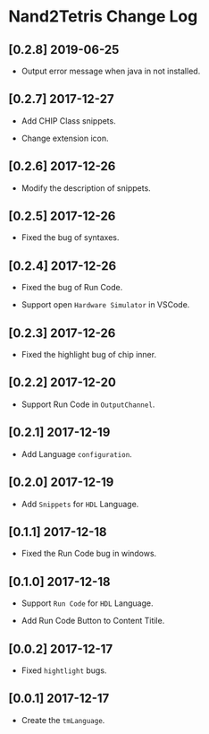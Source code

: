 # Nand2Tetris Change Log

## [0.2.8] 2019-06-25

* Output error message when java in not installed.

## [0.2.7] 2017-12-27

* Add CHIP Class snippets.

* Change extension icon.

## [0.2.6] 2017-12-26

* Modify the description of snippets.

## [0.2.5] 2017-12-26

* Fixed the bug of syntaxes.

## [0.2.4] 2017-12-26

* Fixed the bug of Run Code.

* Support open `Hardware Simulator` in VSCode.

## [0.2.3] 2017-12-26

* Fixed the highlight bug of chip inner.

## [0.2.2] 2017-12-20

* Support Run Code in `OutputChannel`.

## [0.2.1] 2017-12-19

* Add Language `configuration`.

## [0.2.0] 2017-12-19

* Add `Snippets` for `HDL` Language.

## [0.1.1] 2017-12-18

* Fixed the Run Code bug in windows.

## [0.1.0] 2017-12-18

* Support `Run Code` for `HDL` Language.

* Add Run Code Button to Content Titile.

## [0.0.2] 2017-12-17

* Fixed `hightlight` bugs.

## [0.0.1] 2017-12-17

* Create the `tmLanguage`.